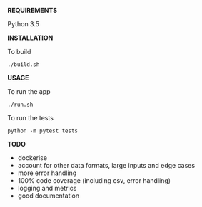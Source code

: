 **REQUIREMENTS**

Python 3.5

**INSTALLATION**

To build

    ./build.sh

**USAGE**

To run the app

    ./run.sh

To run the tests

    python -m pytest tests

**TODO**
- dockerise
- account for other data formats, large inputs and edge cases
- more error handling
- 100% code coverage (including csv, error handling)
- logging and metrics
- good documentation
